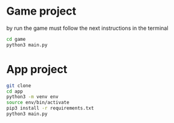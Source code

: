 # Game project

by run the game must follow the next instructions in the terminal

```sh
cd game
python3 main.py
```


# App project

```sh
git clone
cd app
python3 -m venv env
source env/bin/activate
pip3 install -r requirements.txt
python3 main.py
```
